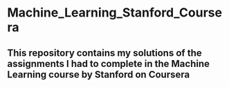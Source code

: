 # Machine_Learning_Stanford_Coursera
## This repository contains my solutions of the assignments I had to complete in the Machine Learning course by Stanford on Coursera
